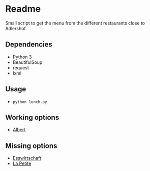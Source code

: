 # Readme

Small script to get the menu from the different restaurants close to
Adlershof.

## Dependencies

 * Python 3
 * BeautifulSoup
 * request
 * lxml

## Usage

 * `python lunch.py`

## Working options

 * [Albert](http://www.albert-speisemanufaktur.de/speiseplan)

## Missing options

 * [Esswirtschaft](http://www.esswirtschaft.de/wochenkarte/wochenkarte.html)
 * [La Petite](http://www.bistro-lapetite.de/downloads/speisekarte.pdf)
